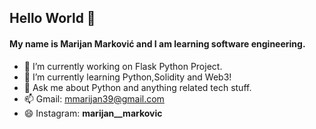 ## Hello World 👋

#### My name is Marijan Marković and I am learning software engineering.


- 🔭 I’m currently working on Flask Python Project.
- 🌱 I’m currently learning Python,Solidity and Web3!
- 💬 Ask me about Python and anything related tech stuff. 
- 📫 Gmail: mmarijan39@gmail.com
- 😄 Instagram: __marijan__markovic__
 

